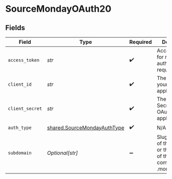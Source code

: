 # SourceMondayOAuth20


## Fields

| Field                                                                                     | Type                                                                                      | Required                                                                                  | Description                                                                               |
| ----------------------------------------------------------------------------------------- | ----------------------------------------------------------------------------------------- | ----------------------------------------------------------------------------------------- | ----------------------------------------------------------------------------------------- |
| `access_token`                                                                            | *str*                                                                                     | :heavy_check_mark:                                                                        | Access Token for making authenticated requests.                                           |
| `client_id`                                                                               | *str*                                                                                     | :heavy_check_mark:                                                                        | The Client ID of your OAuth application.                                                  |
| `client_secret`                                                                           | *str*                                                                                     | :heavy_check_mark:                                                                        | The Client Secret of your OAuth application.                                              |
| `auth_type`                                                                               | [shared.SourceMondayAuthType](../../models/shared/sourcemondayauthtype.md)                | :heavy_check_mark:                                                                        | N/A                                                                                       |
| `subdomain`                                                                               | *Optional[str]*                                                                           | :heavy_minus_sign:                                                                        | Slug/subdomain of the account, or the first part of the URL that comes before .monday.com |
